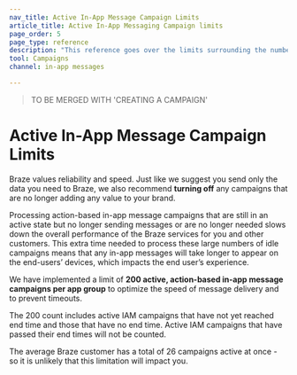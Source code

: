 ```yaml
---
nav_title: Active In-App Message Campaign Limits
article_title: Active In-App Messaging Campaign limits
page_order: 5
page_type: reference
description: "This reference goes over the limits surrounding the number of active in-app message campaign you may have at once."
tool: Campaigns
channel: in-app messages

---
```


> TO BE MERGED WITH 'CREATING A CAMPAIGN'

# Active In-App Message Campaign Limits

Braze values reliability and speed. Just like we suggest you send only the data you need to Braze, we also recommend __turning off__ any campaigns that are no longer adding any value to your brand.

Processing action-based in-app message campaigns that are still in an active state but no longer sending messages or are no longer needed slows down the overall performance of the Braze services for you and other customers. This extra time needed to process these large numbers of idle campaigns means that any in-app messages will take longer to appear on the end-users’ devices, which impacts the end user’s experience.

We have implemented a limit of **200 active, action-based in-app message campaigns per app group** to optimize the speed of message delivery and to prevent timeouts.

The 200 count includes active IAM campaigns that have not yet reached end time and those that have no end time. Active IAM campaigns that have passed their end times will not be counted.

The average Braze customer has a total of 26 campaigns active at once - so it is unlikely that this limitation will impact you.
